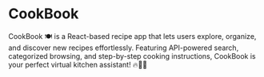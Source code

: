 # CookBook
CookBook 🍽️ is a React-based recipe app that lets users explore, organize, and discover new recipes effortlessly. Featuring API-powered search, categorized browsing, and step-by-step cooking instructions, CookBook is your perfect virtual kitchen assistant! 🔥👨‍🍳

